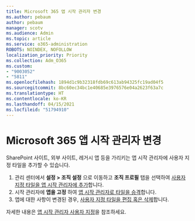 ```yaml
---
title: Microsoft 365 앱 시작 관리자 변경
ms.author: pebaum
author: pebaum
manager: scotv
ms.audience: Admin
ms.topic: article
ms.service: o365-administration
ROBOTS: NOINDEX, NOFOLLOW
localization_priority: Priority
ms.collection: Adm_O365
ms.custom:
- "9003052"
- "5811"
ms.openlocfilehash: 1894d1c9b32318fdb69c613ab94325fc19ad04f5
ms.sourcegitcommit: 8bc60ec34bc1e40685e3976576e04a2623f63a7c
ms.translationtype: HT
ms.contentlocale: ko-KR
ms.lasthandoff: 04/15/2021
ms.locfileid: "51794910"
---
```

# <a name="make-changes-to-the-microsoft-365-app-launcher"></a>Microsoft 365 앱 시작 관리자 변경

SharePoint 사이트, 외부 사이트, 레거시 앱 등을 가리키는 앱 시작 관리자에 사용자 지정 타일을 추가할 수 있습니다.

1. 관리 센터에서 **설정 > 조직 설정** 으로 이동하고 **조직 프로필** 탭을 선택하여 [사용자 지정 타일을 앱 시작 관리자에 추가](https://docs.microsoft.com/microsoft-365/admin/manage/customize-the-app-launcher)합니다.
2. 시작 관리자에 **앱을 고정** 하여 [앱 시작 관리자로 타일을 승격](https://docs.microsoft.com/microsoft-365/admin/manage/customize-the-app-launcher#promote-the-tile-to-app-launcher)합니다.
3. 앱에 대한 사항이 변경된 경우, [사용자 지정 타일을 편집 혹은 삭제](https://docs.microsoft.com/microsoft-365/admin/manage/customize-the-app-launcher#edit-or-delete-a-custom-tile)합니다.

자세한 내용은 [앱 시작 관리자 사용자 지정](https://docs.microsoft.com/microsoft-365/admin/manage/customize-the-app-launcher)을 참조하세요.
